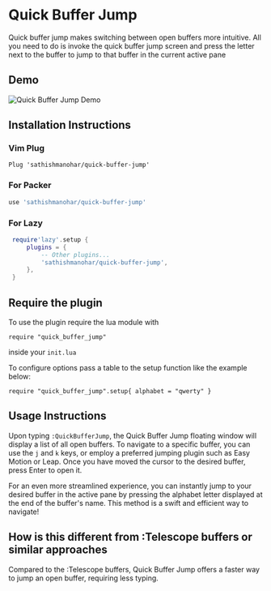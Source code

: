 # Quick Buffer Jump

Quick buffer jump makes switching between open buffers more intuitive. All you need to do is invoke the quick buffer jump screen and press the letter next to the buffer to jump to that buffer in the current active pane

## Demo

![Quick Buffer Jump Demo](https://github.com/sathishmanohar/quick-buffer-jump/assets/270991/73eab4f7-aa66-4096-a120-b5aef81eda9c)


## Installation Instructions

### Vim Plug

  ```vimscript
  Plug 'sathishmanohar/quick-buffer-jump'
  ```

### For Packer

   ```lua
   use 'sathishmanohar/quick-buffer-jump'
   ```

### For Lazy

   ```lua
    require'lazy'.setup {
        plugins = {
            -- Other plugins...
            'sathishmanohar/quick-buffer-jump',
        },
    }
   ```

## Require the plugin

To use the plugin require the lua module with

`require "quick_buffer_jump"`

inside your `init.lua`


To configure options pass a table to the setup function like the example below:

`require "quick_buffer_jump".setup{ alphabet = "qwerty" }`

## Usage Instructions

Upon typing `:QuickBufferJump`, the Quick Buffer Jump floating window will display a list of all open buffers. To navigate to a specific buffer, you can use the `j` and `k` keys, or employ a preferred jumping plugin such as Easy Motion or Leap. Once you have moved the cursor to the desired buffer, press Enter to open it.

For an even more streamlined experience, you can instantly jump to your desired buffer in the active pane by pressing the alphabet letter displayed at the end of the buffer's name. This method is a swift and efficient way to navigate!

## How is this different from :Telescope buffers or similar approaches

Compared to the :Telescope buffers, Quick Buffer Jump offers a faster way to jump an open buffer, requiring less typing.
